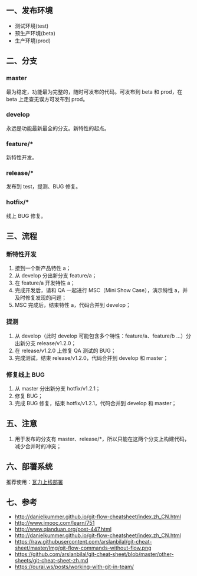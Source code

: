 ## 一、发布环境

* 测试环境(test)
* 预生产环境(beta)
* 生产环境(prod)

## 二、分支
### master
最为稳定，功能最为完整的，随时可发布的代码。可发布到 beta 和 prod，在 beta 上走查无误方可发布到 prod。

### develop
永远是功能最新最全的分支。新特性的起点。

### feature/*
新特性开发。

### release/*
发布到 test，提测、BUG 修复。

### hotfix/*
线上 BUG 修复。

## 三、流程

### 新特性开发
1. 接到一个新产品特性 a；
2. 从 develop 分出新分支 feature/a；
3. 在 feature/a 开发特性 a；
4. 完成开发后，请和 QA 一起进行 MSC（Mini Show Case），演示特性 a，并及时修复发现的问题；
5. MSC 完成后，结束特性 a，代码合并到 develop；

### 提测
1. 从 develop（此时 develop 可能包含多个特性：feature/a、feature/b ...）分出新分支 release/v1.2.0；
2. 在 release/v1.2.0 上修复 QA 测试的 BUG；
3. 完成测试，结束 release/v1.2.0，代码合并到 develop 和 master；

### 修复线上 BUG
1. 从 master 分出新分支 hotfix/v1.2.1；
2. 修复 BUG；
3. 完成 BUG 修复，结束 hotfix/v1.2.1，代码合并到 develop 和 master；

## 五、注意
1. 用于发布的分支有 master、release/*，所以只能在这两个分支上构建代码，减少合并时的冲突；

## 六、部署系统
推荐使用：[瓦力上线部署](https://walle-web.io/)

## 七、参考
- http://danielkummer.github.io/git-flow-cheatsheet/index.zh_CN.html
- http://www.imooc.com/learn/751  
- http://www.qianduan.org/post-447.html  
- http://danielkummer.github.io/git-flow-cheatsheet/index.zh_CN.html  
- https://raw.githubusercontent.com/arslanbilal/git-cheat-sheet/master/Img/git-flow-commands-without-flow.png  
- https://github.com/arslanbilal/git-cheat-sheet/blob/master/other-sheets/git-cheat-sheet-zh.md
- https://ourai.ws/posts/working-with-git-in-team/
